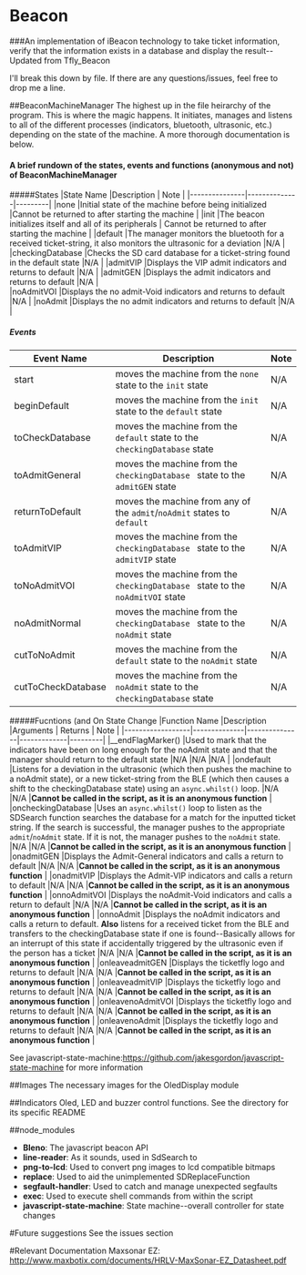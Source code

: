 # Beacon
###An implementation of iBeacon technology to take ticket information, verify that the information exists in a database and display the result--Updated from Tfly_Beacon

I'll break this down by file. If there are any questions/issues, feel free to drop me a line.

##BeaconMachineManager
The highest up in the file heirarchy of the program. This is where the magic happens. It initiates, manages and listens to all of the different processes (indicators, bluetooth, ultrasonic, etc.) depending on the state of the machine. A more thorough documentation is below.

#### A brief rundown of the states, events and functions (anonymous and not) of BeaconMachineManager

#####States
|State Name     |Description   | Note    |
|---------------|--------------|---------|
|none  |Initial state of the machine before being initialized |Cannot be returned to after starting the machine  |
|init  |The beacon initializes itself and all of its peripherals | Cannot be returned to after starting the machine  |
|default  |The manager monitors the bluetooth for a received ticket-string, it also monitors the ultrasonic for a deviation  |N/A  | 
|checkingDatabase  |Checks the SD card database for a ticket-string found in the default state  |N/A  | 
|admitVIP  |Displays the VIP admit indicators and returns to default  |N/A   | 
|admitGEN  |Displays the admit indicators and returns to default  |N/A   |  
|noAdmitVOI  |Displays the no admit-Void indicators and returns to default  |N/A   | 
|noAdmit  |Displays the no admit indicators and returns to default  |N/A   | 


##### Events
|Event Name     |Description   | Note    |
|---------------|--------------|---------|
|start  |moves the machine from the `none` state to the `init` state  |N/A  |  
|beginDefault  |moves the machine from the `init` state to the `default` state  |N/A  | 
|toCheckDatabase  |moves the machine from the `default` state to the `checkingDatabase` state  |N/A  | 
|toAdmitGeneral  |moves the machine from the `checkingDatabase ` state to the `admitGEN` state  |N/A  | 
|returnToDefault  |moves the machine from any of the `admit`/`noAdmit` states to `default`   |N/A  |  
|toAdmitVIP  |moves the machine from the `checkingDatabase ` state to the `admitVIP` state  |N/A  |  
|toNoAdmitVOI  |moves the machine from the `checkingDatabase ` state to the `noAdmitVOI` state  |N/A  |  
|noAdmitNormal  |moves the machine from the `checkingDatabase ` state to the `noAdmit` state  |N/A  |  
|cutToNoAdmit  |moves the machine from the `default` state to the `noAdmit` state  |N/A  |  
|cutToCheckDatabase  |moves the machine from the `noAdmit` state to the `checkingDatabase` state  |N/A  |  

#####Fucntions (and On State Change 
|Function Name     |Description   |Arguments      | Returns     | Note    |
|------------------|--------------|---------------|-------------|---------|
|__endFlagMarker()  |Used to mark that the indicators have been on long enough for the noAdmit state and that the manager should return to the default state  |N/A  |N/A  |N/A  |
|ondefault  |Listens for a deviation in the ultrasonic (which then pushes the machine to a noAdmit state), or a new ticket-string from the BLE (which then causes a shift to the checkingDatabase state) using an `async.whilst()` loop.  |N/A  |N/A  |**Cannot be called in the script, as it is an anonymous function** |
|oncheckingDatabase  |Uses an `async.whilst()` loop to listen as the SDSearch function searches the database for a match for the inputted ticket string. If the search is successful, the manager pushes to the appropriate `admit`/`noAdmit` state. If it is not, the manager pushes to the `noAdmit` state. |N/A  |N/A  |**Cannot be called in the script, as it is an anonymous function**   |
|onadmitGEN  |Displays the Admit-General indicators and calls a return to default   |N/A  |N/A  |**Cannot be called in the script, as it is an anonymous function**   |
|onadmitVIP  |Displays the Admit-VIP indicators and calls a return to default   |N/A  |N/A  |**Cannot be called in the script, as it is an anonymous function**   |
|onnoAdmitVOI  |Displays the noAdmit-Void indicators and calls a return to default  |N/A  |N/A  |**Cannot be called in the script, as it is an anonymous function**   |
|onnoAdmit  |Displays the noAdmit indicators and calls a return to default. **Also** listens for a received ticket from the BLE and transfers to the checkingDatabase state if one is found--Basically allows for an interrupt of this state if accidentally triggered by the ultrasonic even if the person has a ticket  |N/A  |N/A  |**Cannot be called in the script, as it is an anonymous function**   |
|onleaveadmitGEN  |Displays the ticketfly logo and returns to default  |N/A  |N/A  |**Cannot be called in the script, as it is an anonymous function**   |
|onleaveadmitVIP  |Displays the ticketfly logo and returns to default   |N/A  |N/A  |**Cannot be called in the script, as it is an anonymous function**   |
|onleavenoAdmitVOI |Displays the ticketfly logo and returns to default  |N/A |N/A |**Cannot be called in the script, as it is an anonymous function**  |
|onleavenoAdmit |Displays the ticketfly logo and returns to default  |N/A |N/A |**Cannot be called in the script, as it is an anonymous function**  |

See javascript-state-machine:https://github.com/jakesgordon/javascript-state-machine for more information

##Images
The necessary images for the OledDisplay module

##Indicators
Oled, LED and buzzer control functions. See the directory for its specific README

##node_modules
* **Bleno**:
  The javascript beacon API
* **line-reader**:
  As it sounds, used in SdSearch to 
* **png-to-lcd**:
  Used to convert png images to lcd compatible bitmaps
* **replace**:
  Used to aid the unimplemented SDReplaceFunction
* **segfault-handler**:
  Used to catch and manage unexpected segfaults
* **exec**:
  Used to execute shell commands from within the script
* **javascript-state-machine**:
  State machine--overall controller for state changes

#Future suggestions
See the issues section

#Relevant Documentation 
Maxsonar EZ: http://www.maxbotix.com/documents/HRLV-MaxSonar-EZ_Datasheet.pdf
